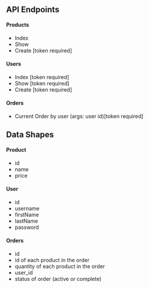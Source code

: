 ## API Endpoints
#### Products
- Index
- Show
- Create [token required]

#### Users
- Index [token required]
- Show [token required]
- Create [token required]

#### Orders
- Current Order by user (args: user id)[token required]

## Data Shapes
#### Product
-  id
- name
- price

#### User
- id
- username
- firstName
- lastName
- password

#### Orders
- id
- id of each product in the order
- quantity of each product in the order
- user_id
- status of order (active or complete)